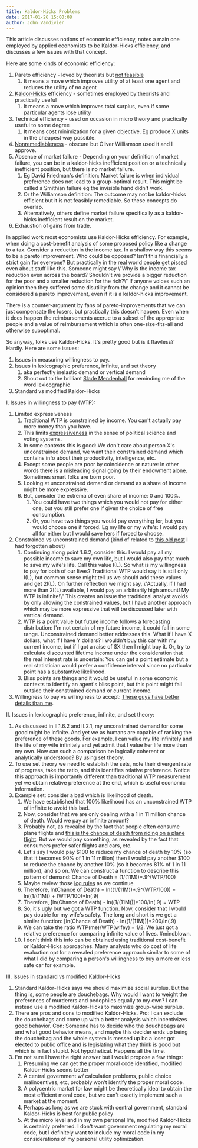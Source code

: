 ```yaml
---
title: Kaldor-Hicks Problems
date: 2017-01-26 15:00:08
author: John Vandivier
---
```




This article discusses notions of economic efficiency, notes a main one employed by applied economists to be Kaldor-Hicks efficiency, and discusses a few issues with that concept.

Here are some kinds of economic efficiency:
<ol>
 	<li>Pareto efficiency - loved by theorists but <a href=\"http://econfaculty.gmu.edu/bcaplan/e854/pc1.htm\">not feasible</a>
<ol>
 	<li>It means a move which improves utility of at least one agent and reduces the utility of no agent</li>
</ol>
</li>
 	<li><a href=\"https://en.wikipedia.org/wiki/Kaldor%E2%80%93Hicks_efficiency\">Kaldor-Hicks</a> efficiency - sometimes employed by theorists and practically useful
<ol>
 	<li>It means a move which improves total surplus, even if some particular agents lose utility</li>
</ol>
</li>
 	<li>Technical efficiency - used on occasion in micro theory and practically useful to some degree
<ol>
 	<li>It means cost minimization for a given objective. Eg produce X units in the cheapest way possible.</li>
</ol>
</li>
 	<li><a href=\"http://www.afterecon.com/economics-and-finance/unpacking-vandivier-coase-theorem/\">Nonremediableness</a> - obscure but Oliver Williamson used it and I approve.</li>
 	<li>Absence of market failure - Depending on your definition of market failure, you can be in a kaldor-hicks inefficient position or a technically inefficient position, but there is no market failure.
<ol>
 	<li>Eg David Friedman's definition: Market failure is when individual preference does not lead to a group-optimal result. This might be called a Smithian failure eg the invisible hand didn't work.</li>
 	<li>Or the Williamson definition: The outcome may not be kaldor-hicks efficient but it is not feasibly remediable. So these concepts do overlap.</li>
 	<li>Alternatively, others define market failure specifically as a kaldor-hicks inefficient result on the market.</li>
</ol>
</li>
 	<li>Exhaustion of gains from trade.</li>
</ol>
In applied work most economists use Kaldor-Hicks efficiency. For example, when doing a cost-benefit analysis of some proposed policy like a change to a tax. Consider a reduction in the income tax. In a shallow way this seems to be a pareto improvement. Who could be opposed? Isn't this financially a strict gain for everyone? But practically in the real world people get pissed even about stuff like this. Someone might say \"Why is the income tax reduction even across the board? Shouldn't we provide a bigger reduction for the poor and a smaller reduction for the rich?\" If anyone voices such an opinion then they suffered some disutility from the change and it cannot be considered a pareto improvement, even if it is a kaldor-hicks improvement.

There is a counter-argument by fans of pareto-improvements that we can just compensate the losers, but practically this doesn't happen. Even when it does happen the reimbursements accrue to a subset of the appropriate people and a value of reimbursement which is often one-size-fits-all and otherwise suboptimal.

So anyway, folks use Kaldor-Hicks. It's pretty good but is it flawless? Hardly. Here are some issues:
<ol>
 	<li>Issues in measuring willingness to pay.</li>
 	<li>Issues in lexicographic preference, infinite, and set theory
<ol>
 	<li>aka perfectly inelastic demand or vertical demand</li>
 	<li>Shout out to the brilliant <a href=\"https://twitter.com/SladeMendenhall\">Slade Mendenhall</a> for reminding me of the word lexicographic</li>
</ol>
</li>
 	<li>Standard vs modified Kaldor-Hicks</li>
</ol>
I. Issues in willingness to pay (WTP):
<ol>
 	<li>Limited expressiveness
<ol>
 	<li>Traditional WTP is constrained by income. You can't actually pay more money than you have.</li>
 	<li>This limits <a href=\"https://electology.org/expressiveness-approval-vs-ranked-ballots\">expressiveness</a> in the sense of political science and voting systems.</li>
 	<li>In some contexts this is good: We don't care about person X's unconstrained demand, we want their constrained demand which contains info about their productivity, intelligence, etc.</li>
 	<li>Except some people are poor by coincidence or nature: In other words there is a misleading signal going by their endowment alone. Sometimes smart folks are born poor.</li>
 	<li>Looking at unconstrained demand or demand as a share of income might be more expressive.</li>
 	<li>But, consider the extrema of even share of income: 0 and 100%.
<ol>
 	<li>You could have two things which you would not pay for either one, but you still prefer one if given the choice of free consumption.</li>
 	<li>Or, you have two things you would pay everything for, but you would choose one if forced. Eg my life or my wife's: I would pay all for either but I would save hers if forced to choose.</li>
</ol>
</li>
</ol>
</li>
 	<li>Constrained vs unconstrained demand (kind of related to <a href=\"http://www.afterecon.com/economics-and-finance/true-demand/\">this old post</a> I had forgotten about)
<ol>
 	<li>Continuing along point 1.6.2, consider this: I would pay all my possible income to save my own life, but I would also pay that much to save my wife's life. Call this value I(L). So what is my willingness to pay for both of our lives? Traditional WTP would say it is still only I(L), but common sense might tell us we should add these values and get 2I(L). On further reflection we might say, \"Actually, if I had more than 2I(L) available, I would pay an arbitrarily high amount! My WTP is infinite!\" This creates an issue the traditional analyst avoids by only allowing the constrained values, but I have another approach which may be more expressive that will be discussed later with vertical demand.</li>
 	<li>WTP is a point value but future income follows a forecasting distribution: I'm not certain of my future income, it could fall in some range. Unconstrained demand better addresses this. What if I have X dollars, what if I have Y dollars? I wouldn't buy this car with my current income, but if I got a raise of $X then I might buy it. Or, try to calculate discounted lifetime income under the consideration that the real interest rate is uncertain: You can get a point estimate but a real statistician would prefer a confidence interval since no particular point has a substantive likelihood.</li>
 	<li>Bliss points are things and it would be useful in some economic contexts to identify an agent's bliss point, but this point might fall outside their constrained demand or current income.</li>
</ol>
</li>
 	<li>Willingness to pay vs willingness to accept: <a href=\"https://www.ncbi.nlm.nih.gov/pmc/articles/PMC2883536/\">These guys have better details than me</a>.</li>
</ol>
II. Issues in lexicographic preference, infinite, and set theory:
<ol>
 	<li>As discussed in II.1.6.2 and II.2.1, my unconstrained demand for some good might be infinite. And yet we as humans are capable of ranking the preference of these goods. For example, I can value my life infinitely and the life of my wife infinitely and yet admit that I value her life more than my own. How can such a comparison be logically coherent or analytically understood? By using set theory.</li>
 	<li>To use set theory we need to establish the sets, note their divergent rate of progress, take the ratio, and this identifies relative preference. Notice this approach is importantly different than traditional WTP measurement yet we obtain relative preference at the end, which is useful economic information.</li>
 	<li>Example set: consider a bad which is likelihood of death.
<ol>
 	<li>We have established that 100% likelihood has an unconstrained WTP of infinite to avoid this bad.</li>
 	<li>Now, consider that we are only dealing with a 1 in 11 million chance of death. Would we pay an infinite amount?</li>
 	<li>Probably not, as revealed by the fact that people often consume plane flights and <a href=\"https://curiosity.com/topics/how-do-people-survive-plane-crashes-curiosity/\">this is the chance of death from riding on a plane flight</a>. But we would pay something, as revealed by the fact that consumers prefer safer flights and cars, etc.</li>
 	<li>Let's say I would pay $100 to reduce my chance of death by 10% (so that it becomes 90% of 1 in 11 million) then I would pay another $100 to reduce the chance by another 10% (so it becomes 81% of 1 in 11 million), and so on. We can construct a function to describe this pattern of demand: Chance of Death = (1/(11M))*.9^(WTP/100)</li>
 	<li>Maybe review those <a href=\"http://www.purplemath.com/modules/logrules.htm\">log rules</a> as we continue.</li>
 	<li>Therefore, ln(Chance of Death) = ln((1/(11M))*.9^(WTP/100)) = ln((1/(11M)) + (WTP/100)*ln(.9)</li>
 	<li>Therefore, [ln(Chance of Death) - ln((1/(11M))]*100/ln(.9) = WTP</li>
 	<li>So, it's ugly but we got a WTP function. Now, consider that I would pay double for my wife's safety. The long and short is we get a similar function: [ln(Chance of Death) - ln((1/(11M))]*200/ln(.9)</li>
 	<li>We can take the ratio WTP(me)/WTP(wifey) = 1/2. We just got a relative preference for comparing infinite value of lives. #mindblown.</li>
 	<li>I don't think this info can be obtained using traditional cost-benefit or Kaldor-Hicks approaches. Many analysts who do cost of life evaluation opt for a revealed preference approach similar to some of what I did by comparing a person's willingness to buy a more or less safe car for example.</li>
</ol>
</li>
</ol>
III. Issues in standard vs modified Kaldor-Hicks
<ol>
 	<li>Standard Kaldor-Hicks says we should maximize social surplus. But the thing is, some people are douchebags. Why would I want to weight the preferences of murderers and pedophiles equally to my own? I can instead use a modified Kaldor-Hicks to maximize group-wise surplus.</li>
 	<li>There are pros and cons to modified Kaldor-Hicks. Pro: I can exclude the douchebags and come up with a better analysis which incentivizes good behavior. Con: Someone has to decide who the douchebags are and what good behavior means, and maybe this decider ends up being the douchebag and the whole system is messed up bc a loser got elected to public office and is legislating what they think is good but which is in fact stupid. Not hypothetical. Happens all the time.</li>
 	<li>I'm not sure I have the right answer but I would propose a few things:
<ol>
 	<li>Presuming we can get the proper moral code identified, modified Kaldor-Hicks seems better</li>
 	<li>A central government w/ calculation problems, public choice malincentives, etc, probably won't identify the proper moral code.</li>
 	<li>A polycentric market for law might be theoretically ideal to obtain the most efficient moral code, but we can't exactly implement such a market at the moment.</li>
 	<li>Perhaps as long as we are stuck with central government, standard Kaldor-Hicks is best for public policy</li>
 	<li>At the micro level and in my own personal life, modified Kaldor-Hicks is certainly preferred. I don't want government regulating my moral code, but I definitely want to include my moral code in my considerations of my personal utility optimization.</li>
</ol>
</li>
</ol>